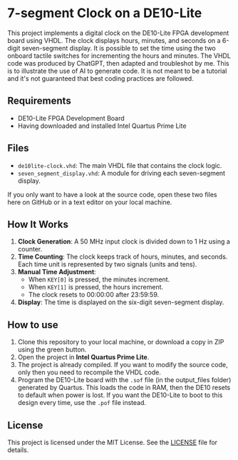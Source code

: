 # 7-segment Clock on a DE10-Lite

This project implements a digital clock on the DE10-Lite FPGA development board using VHDL. The clock displays hours, minutes, and seconds on a 6-digit seven-segment display. It is possible to set the time using the two onboard tactile switches for incrementing the hours and minutes. The VHDL code was produced by ChatGPT, then adapted and troubleshot by me. This is to illustrate the use of AI to generate code. It is not meant to be a tutorial and it's not guaranteed that best coding practices are followed.

## Requirements

- DE10-Lite FPGA Development Board
- Having downloaded and installed Intel Quartus Prime Lite

## Files

- `de10lite-clock.vhd`: The main VHDL file that contains the clock logic.
- `seven_segment_display.vhd`: A module for driving each seven-segment display.

If you only want to have a look at the source code, open these two files here on GitHub or in a text editor on your local machine.

## How It Works

1. **Clock Generation**: A 50 MHz input clock is divided down to 1 Hz using a counter.
2. **Time Counting**: The clock keeps track of hours, minutes, and seconds. Each time unit is represented by two signals (units and tens).
3. **Manual Time Adjustment**: 
   - When `KEY[0]` is pressed, the minutes increment. 
   - When `KEY[1]` is pressed, the hours increment. 
   - The clock resets to 00:00:00 after 23:59:59.
4. **Display**: The time is displayed on the six-digit seven-segment display.

## How to use


1. Clone this repository to your local machine, or download a copy in ZIP using the green button.
2. Open the project in **Intel Quartus Prime Lite**.
3. The project is already compiled. If you want to modify the source code, only then you need to recompile the VHDL code.
4. Program the DE10-Lite board with the `.sof` file (in the output_files folder) generated by Quartus. This loads the code in RAM, then the DE10 resets to default when power is lost. If you want the DE10-Lite to boot to this design every time, use the `.pof` file instead.


## License

This project is licensed under the MIT License. See the [LICENSE](LICENSE) file for details.

